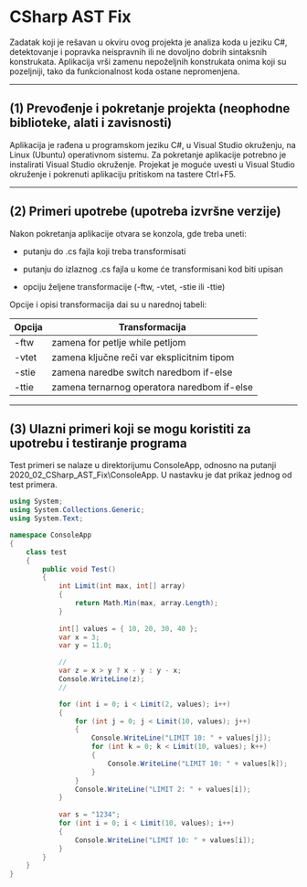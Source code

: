# CSharp AST Fix

Zadatak koji je rešavan u okviru ovog projekta je analiza koda u jeziku C#, detektovanje i popravka neispravnih ili ne dovoljno dobrih sintaksnih konstrukata. Aplikacija vrši zamenu nepoželjnih konstrukata onima koji su pozeljniji, tako da funkcionalnost koda ostane nepromenjena.

-------------------------------------

## (1) Prevođenje i pokretanje projekta (neophodne biblioteke, alati i zavisnosti)

Aplikacija je rađena u programskom jeziku C#, u Visual Studio okruženju, na Linux (Ubuntu) operativnom sistemu. Za pokretanje aplikacije potrebno je instalirati Visual Studio okruženje. Projekat je moguće uvesti u Visual Studio okruženje i pokrenuti aplikaciju pritiskom na tastere Ctrl+F5.

-------------------------------------

## (2) Primeri upotrebe (upotreba izvršne verzije)

Nakon pokretanja aplikacije otvara se konzola, gde treba uneti:

- putanju do .cs fajla koji treba transformisati

- putanju do izlaznog .cs fajla u kome će transformisani kod biti upisan

- opciju željene transformacije (-ftw, -vtet, -stie ili -ttie)

Opcije i opisi transformacija dai su u narednoj tabeli:

| Opcija | Transformacija |
| ------------- | ------------- |
| -ftw | zamena for petlje while petljom |
| -vtet | zamena ključne reči var eksplicitnim tipom |
| -stie | zamena naredbe switch naredbom if-else |
| -ttie | zamena ternarnog operatora naredbom if-else |

-------------------------------------

## (3) Ulazni primeri koji se mogu koristiti za upotrebu i testiranje programa

Test primeri se nalaze u direktorijumu ConsoleApp, odnosno na putanji 2020_02_CSharp_AST_Fix\ConsoleApp. U nastavku je dat prikaz jednog od test primera.

```csharp
using System;
using System.Collections.Generic;
using System.Text;

namespace ConsoleApp
{
    class test
    {
        public void Test()
        {
            int Limit(int max, int[] array)
            {
                return Math.Min(max, array.Length);
            }
            
            int[] values = { 10, 20, 30, 40 };
            var x = 3;
            var y = 11.0;

            //
            var z = x > y ? x - y : y - x;
            Console.WriteLine(z);
            //

            for (int i = 0; i < Limit(2, values); i++)
            {
                for (int j = 0; j < Limit(10, values); j++)
                {
                    Console.WriteLine("LIMIT 10: " + values[j]);
                    for (int k = 0; k < Limit(10, values); k++)
                    {
                        Console.WriteLine("LIMIT 10: " + values[k]);
                    }
                }
                Console.WriteLine("LIMIT 2: " + values[i]);
            }
            
            var s = "1234";
            for (int i = 0; i < Limit(10, values); i++)
            {
                Console.WriteLine("LIMIT 10: " + values[i]);
            }
        }
    }
}
```



